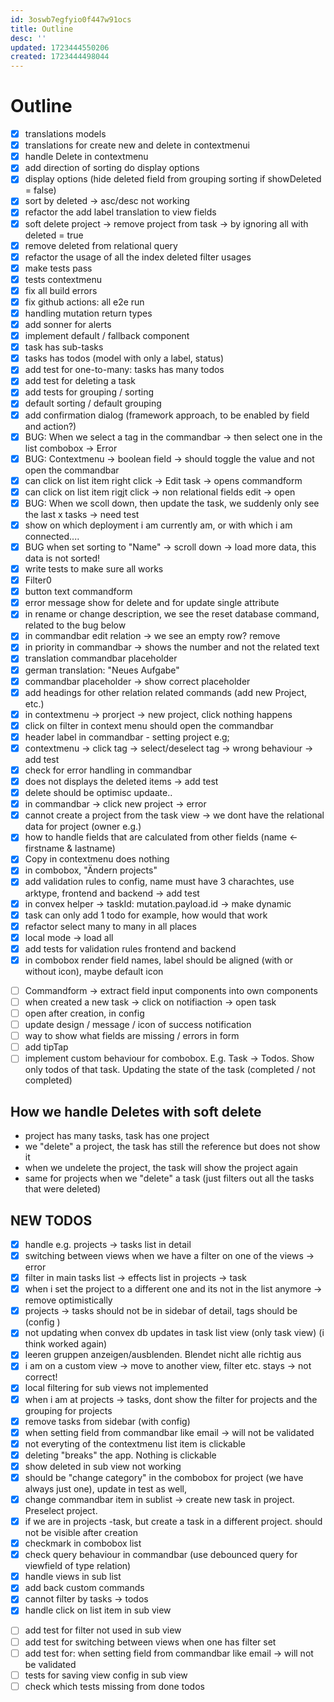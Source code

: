 ```yaml
---
id: 3oswb7egfyio0f447w91ocs
title: Outline
desc: ''
updated: 1723444550206
created: 1723444498044
---
```


# Outline

- [x] translations models
- [x] translations for create new and delete in contextmenui
- [x] handle Delete in contextmenu
- [x] add direction of sorting do display options
- [x] display options (hide deleted field from grouping sorting if showDeleted = false)
- [x] sort by deleted -> asc/desc not working
- [x] refactor the add label translation to view fields
- [x] soft delete project -> remove project from task -> by ignoring all with deleted = true
- [x] remove deleted from relational query
- [x] refactor the usage of all the index deleted filter usages
- [x] make tests pass
- [x] tests contextmenu
- [x] fix all build errors
- [x] fix github actions: all e2e run
- [x] handling mutation return types
- [x] add sonner for alerts
- [x] implement default / fallback component
- [x] task has sub-tasks
- [x] tasks has todos (model with only a label, status)
- [x] add test for one-to-many: tasks has many todos
- [x] add test for deleting a task
- [x] add tests for grouping / sorting
- [x] default sorting / default grouping
- [x] add confirmation dialog (framework approach, to be enabled by field and action?)
- [x] BUG: When we select a tag in the commandbar -> then select one in the list combobox -> Error
- [x] BUG: Contextmenu -> boolean field -> should toggle the value and not open the commandbar
- [x] can click on list item right click -> Edit task -> opens commandform
- [x] can click on list item rigjt click -> non relational fields edit -> open
- [x] BUG: When we scoll down, then update the task, we suddenly only see the last x tasks -> need test
- [x] show on which deployment i am currently am, or with which i am connected....
- [x] BUG when set sorting to "Name" -> scroll down -> load more data, this data is not sorted!
- [x] write tests to make sure all works
- [x] Filter0
- [x] button text commandform
- [x] error message show for delete and for update single attribute
- [x] in rename or change description, we see the reset database command, related to the bug below
- [x] in commandbar edit relation -> we see an empty row? remove
- [x] in priority in commandbar -> shows the number and not the related text
- [x] translation commandbar placeholder
- [x] german translation: "Neues Aufgabe"
- [x] commandbar placeholder -> show correct placeholder
- [x] add headings for other relation related commands (add new Project, etc.)
- [x] in contextmenu -> prorject -> new project, click nothing happens
- [x] click on filter in context menu should open the commandbar
- [x] header label in commandbar - setting project e.g;
- [x] contextmenu -> click tag -> select/deselect tag -> wrong behaviour -> add test
- [x] check for error handling in commandbar
- [x] does not displays the deleted items -> add test
- [x] delete should be optimisc updaate..
- [x] in commandbar -> click new project -> error
- [x] cannot create a project from the task view -> we dont have the relational data for project (owner e.g.)
- [x] how to handle fields that are calculated from other fields (name <- firstname & lastname)
- [x] Copy in contextmenu does nothing
- [x] in combobox, "Ändern projects"
- [x] add validation rules to config, name must have 3 charachtes, use arktype, frontend and backend -> add test
- [x] in convex helper -> taskId: mutation.payload.id -> make dynamic
- [x] task can only add 1 todo for example, how would that work
- [x] refactor select many to many in all places
- [x] local mode -> load all
- [x] add tests for validation rules frontend and backend
- [x] in combobox render field names, label should be aligned (with or without icon), maybe default icon

<!-- FEATURE -->

- [ ] Commandform -> extract field input components into own components
- [ ] when created a new task -> click on notifiaction -> open task
- [ ] open after creation, in config
- [ ] update design / message / icon of success notification
- [ ] way to show what fields are missing / errors in form
- [ ] add tipTap
- [ ] implement custom behaviour for combobox. E.g. Task -> Todos. Show only todos of that task. Updating the state of the task (completed / not completed)

## How we handle Deletes with soft delete

- project has many tasks, task has one project
- we "delete" a project, the task has still the reference but does not show it
- when we undelete the project, the task will show the project again
- same for projects when we "delete" a task (just filters out all the tasks that were deleted)

<!-- HIER WEITER MACHEN -->

## NEW TODOS

- [x] handle e.g. projects -> tasks list in detail
- [x] switching between views when we have a filter on one of the views -> error
- [x] filter in main tasks list -> effects list in projects -> task
- [x] when i set the project to a different one and its not in the list anymore -> remove optimistically
- [x] projects -> tasks should not be in sidebar of detail, tags should be (config )
- [x] not updating when convex db updates in task list view (only task view) (i think worked again)
- [x] leeren gruppen anzeigen/ausblenden. Blendet nicht alle richtig aus
- [x] i am on a custom view -> move to another view, filter etc. stays -> not correct!
- [x] local filtering for sub views not implemented
- [x] when i am at projects -> tasks, dont show the filter for projects and the grouping for projects
- [x] remove tasks from sidebar (with config)
- [x] when setting field from commandbar like email -> will not be validated
- [x] not everyting of the contextmenu list item is clickable
- [x] deleting "breaks" the app. Nothing is clickable
- [x] show deleted in sub view not working
- [x] should be "change category" in the combobox for project (we have always just one), update in test as well,
- [x] change commandbar item in sublist -> create new task in project. Preselect project.
- [x] if we are in projects -task, but create a task in a different project. should not be visible after creation
- [x] checkmark in combobox list
- [x] check query behaviour in commandbar (use debounced query for viewfield of type relation)
- [x] handle views in sub list
- [x] add back custom commands
- [x] cannot filter by tasks -> todos
- [x] handle click on list item in sub view

<!-- todo tests -->

- [ ] add test for filter not used in sub view
- [ ] add test for switching between views when one has filter set
- [ ] add test for: when setting field from commandbar like email -> will not be validated
- [ ] tests for saving view config in sub view
- [ ] check which tests missing from done todos
